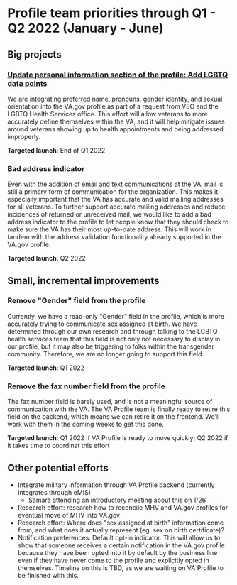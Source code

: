 # Profile team priorities through Q1 - Q2 2022 (January - June) 

## Big projects

### [Update personal information section of the profile: Add LGBTQ data points](https://github.com/department-of-veterans-affairs/va.gov-team/blob/master/products/identity-personalization/profile/personal-information/personal-information-revision/README.md)

We are integrating preferred name, pronouns, gender identity, and sexual orientation into the VA.gov profile as part of a request from VEO and the LGBTQ Health Services office. This effort will allow veterans to more accurately define themselves within the VA, and it will help mitigate issues around veterans showing up to health appointments and being addressed improperly.

**Targeted launch**: End of Q1 2022

### Bad address indicator

Even with the addition of email and text communications at the VA, mail is still a primary form of communication for the organization. This makes it especially important that the VA has accurate and valid mailing addresses for all veterans. To further support accurate mailing addresses and reduce incidences of returned or unreceived mail, we would like to add a bad address indicator to the profile to let people know that they should check to make sure the VA has their most up-to-date address. This will work in tandem with the address validation functionality already supported in the VA.gov profile.

**Targeted launch**: Q2 2022

## Small, incremental improvements

### Remove "Gender" field from the profile

Currently, we have a read-only "Gender" field in the profile, which is more accurately trying to communicate sex assigned at birth. We have determined through our own research and through talking to the LGBTQ health services team that this field is not only not necessary to display in our profile, but it may also be triggering to folks within the transgender community. Therefore, we are no longer going to support this field.

**Targeted launch**: Q1 2022

### Remove the fax number field from the profile

The fax number field is barely used, and is not a meaningful source of communication with the VA. The VA Profile team is finally ready to retire this field on the backend, which means we can retire it on the frontend. We'll work with them in the coming weeks to get this done.

**Targeted launch**: Q1 2022 if VA Profile is ready to move quickly; Q2 2022 if it takes time to coordinat this effort

## Other potential efforts

- Integrate military information through VA Profile backend (currently integrates through eMIS)
  - Samara attending an introductory meeting about this on 1/26
- Research effort: research how to reconcile MHV and VA.gov profiles for eventual move of MHV into VA.gov
- Research effort: Where does "sex assigned at birth" information come from, and what does it actually represent (eg. sex on birth certificate)?
- Notification preferences: Default opt-in indicator. This will allow us to show that someone receives a certain notification in the VA.gov profile because they have been opted into it by default by the business line even if they have never come to the profile and explicitly opted in themselves. Timeline on this is TBD, as we are waiting on VA Profile to be finished with this.
